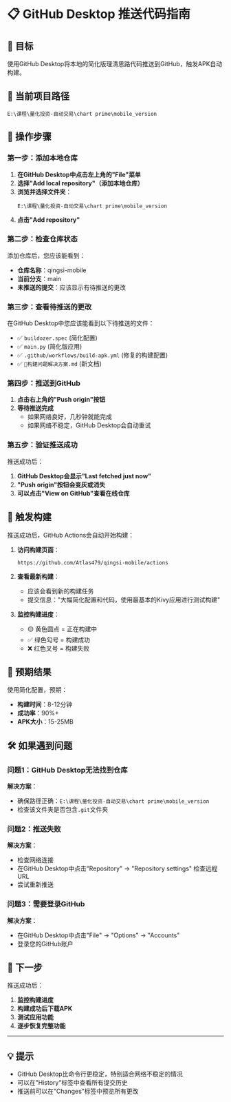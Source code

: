 # 📋 GitHub Desktop 推送代码指南

## 🎯 目标
使用GitHub Desktop将本地的简化版理清思路代码推送到GitHub，触发APK自动构建。

## 📂 当前项目路径
```
E:\课程\量化投资-自动交易\chart prime\mobile_version
```

## 🔧 操作步骤

### 第一步：添加本地仓库

1. **在GitHub Desktop中点击左上角的"File"菜单**
2. **选择"Add local repository"（添加本地仓库）**
3. **浏览并选择文件夹**：
   ```
   E:\课程\量化投资-自动交易\chart prime\mobile_version
   ```
4. **点击"Add repository"**

### 第二步：检查仓库状态

添加仓库后，您应该能看到：
- **仓库名称**：qingsi-mobile
- **当前分支**：main
- **未推送的提交**：应该显示有待推送的更改

### 第三步：查看待推送的更改

在GitHub Desktop中您应该能看到以下待推送的文件：
- ✅ `buildozer.spec` (简化配置)
- ✅ `main.py` (简化版应用)
- ✅ `.github/workflows/build-apk.yml` (修复的构建配置)
- ✅ `🔧构建问题解决方案.md` (新文档)

### 第四步：推送到GitHub

1. **点击右上角的"Push origin"按钮**
2. **等待推送完成**
   - 如果网络良好，几秒钟就能完成
   - 如果网络不稳定，GitHub Desktop会自动重试

### 第五步：验证推送成功

推送成功后：
1. **GitHub Desktop会显示"Last fetched just now"**
2. **"Push origin"按钮会变灰或消失**
3. **可以点击"View on GitHub"查看在线仓库**

## 🚀 触发构建

推送成功后，GitHub Actions会自动开始构建：

1. **访问构建页面**：
   ```
   https://github.com/Atlas479/qingsi-mobile/actions
   ```

2. **查看最新构建**：
   - 应该会看到新的构建任务
   - 提交信息："大幅简化配置和代码，使用最基本的Kivy应用进行测试构建"

3. **监控构建进度**：
   - 🟡 黄色圆点 = 正在构建中
   - ✅ 绿色勾号 = 构建成功
   - ❌ 红色叉号 = 构建失败

## 📱 预期结果

使用简化配置，预期：
- **构建时间**：8-12分钟
- **成功率**：90%+
- **APK大小**：15-25MB

## 🛠️ 如果遇到问题

### 问题1：GitHub Desktop无法找到仓库
**解决方案**：
- 确保路径正确：`E:\课程\量化投资-自动交易\chart prime\mobile_version`
- 检查该文件夹是否包含`.git`文件夹

### 问题2：推送失败
**解决方案**：
- 检查网络连接
- 在GitHub Desktop中点击"Repository" → "Repository settings" 检查远程URL
- 尝试重新推送

### 问题3：需要登录GitHub
**解决方案**：
- 在GitHub Desktop中点击"File" → "Options" → "Accounts"
- 登录您的GitHub账户

## 🎯 下一步

推送成功后：
1. **监控构建进度**
2. **构建成功后下载APK**
3. **测试应用功能**
4. **逐步恢复完整功能**

---

## 💡 提示

- GitHub Desktop比命令行更稳定，特别适合网络不稳定的情况
- 可以在"History"标签中查看所有提交历史
- 推送前可以在"Changes"标签中预览所有更改 